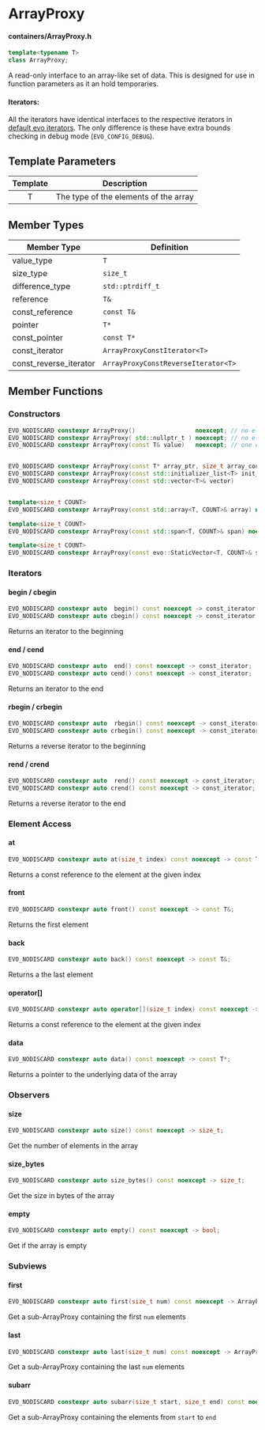# ArrayProxy
#### containers/ArrayProxy.h

```C++
template<typename T>
class ArrayProxy;
```

A read-only interface to an array-like set of data. This is designed for use in function parameters as it an hold temporaries.


#### Iterators:
All the iterators have identical interfaces to the respective iterators in [default evo iterators](iterators.md). The only difference is these have extra bounds checking in debug mode (`EVO_CONFIG_DEBUG`).



## Template Parameters

| Template | Description                           |
|:--------:|---------------------------------------|
|    T	   | The type of the elements of the array |


## Member Types

| Member Type              | Definition                          |
|--------------------------|-------------------------------------|
| value_type               | `T`                                 |
| size_type                | `size_t`                            |
| difference_type          | `std::ptrdiff_t`                    |
| reference                | `T&`                                |
| const_reference          | `const T&`                          |
| pointer                  | `T*`                                |
| const_pointer            | `const T*`                          |
| const_iterator           | `ArrayProxyConstIterator<T>`        |
| const_reverse_iterator   | `ArrayProxyConstReverseIterator<T>` |


## Member Functions

### Constructors
```C++
EVO_NODISCARD constexpr ArrayProxy()                 noexcept; // no elements
EVO_NODISCARD constexpr ArrayProxy( std::nullptr_t ) noexcept; // no elements
EVO_NODISCARD constexpr ArrayProxy(const T& value)   noexcept; // one elements


EVO_NODISCARD constexpr ArrayProxy(const T* array_ptr, size_t array_count)   noexcept;
EVO_NODISCARD constexpr ArrayProxy(const std::initializer_list<T> init_list) noexcept;
EVO_NODISCARD constexpr ArrayProxy(const std::vector<T>& vector)             noexcept;


template<size_t COUNT>
EVO_NODISCARD constexpr ArrayProxy(const std::array<T, COUNT>& array) noexcept;

template<size_t COUNT>
EVO_NODISCARD constexpr ArrayProxy(const std::span<T, COUNT>& span) noexcept;

template<size_t COUNT>
EVO_NODISCARD constexpr ArrayProxy(const evo::StaticVector<T, COUNT>& static_vector) noexcept;
```

### Iterators

#### begin / cbegin
```C++
EVO_NODISCARD constexpr auto  begin() const noexcept -> const_iterator;
EVO_NODISCARD constexpr auto cbegin() const noexcept -> const_iterator;
```
Returns an iterator to the beginning


#### end / cend
```C++
EVO_NODISCARD constexpr auto  end() const noexcept -> const_iterator;
EVO_NODISCARD constexpr auto cend() const noexcept -> const_iterator;
```
Returns an iterator to the end


#### rbegin / crbegin
```C++
EVO_NODISCARD constexpr auto  rbegin() const noexcept -> const_iterator;
EVO_NODISCARD constexpr auto crbegin() const noexcept -> const_iterator;
```
Returns a reverse iterator to the beginning


#### rend / crend
```C++
EVO_NODISCARD constexpr auto  rend() const noexcept -> const_iterator;
EVO_NODISCARD constexpr auto crend() const noexcept -> const_iterator;
```
Returns a reverse iterator to the end



### Element Access

#### at 
```C++
EVO_NODISCARD constexpr auto at(size_t index) const noexcept -> const T&;
```
Returns a const reference to the element at the given index


#### front
```C++
EVO_NODISCARD constexpr auto front() const noexcept -> const T&;
```
Returns the first element


#### back
```C++
EVO_NODISCARD constexpr auto back() const noexcept -> const T&;
```
Returns a the last element


#### operator[] 
```C++
EVO_NODISCARD constexpr auto operator[](size_t index) const noexcept -> const T&;
```
Returns a const reference to the element at the given index


#### data
```C++
EVO_NODISCARD constexpr auto data() const noexcept -> const T*;
```
Returns a pointer to the underlying data of the array




### Observers

#### size
```C++
EVO_NODISCARD constexpr auto size() const noexcept -> size_t;
```
Get the number of elements in the array


#### size_bytes
```C++
EVO_NODISCARD constexpr auto size_bytes() const noexcept -> size_t;
```
Get the size in bytes of the array


#### empty
```C++
EVO_NODISCARD constexpr auto empty() const noexcept -> bool;
```
Get if the array is empty


### Subviews

#### first
```C++
EVO_NODISCARD constexpr auto first(size_t num) const noexcept -> ArrayProxy<T>;
```
Get a sub-ArrayProxy containing the first `num` elements


#### last
```C++
EVO_NODISCARD constexpr auto last(size_t num) const noexcept -> ArrayProxy<T>;
```
Get a sub-ArrayProxy containing the last `num` elements


#### subarr
```C++
EVO_NODISCARD constexpr auto subarr(size_t start, size_t end) const noexcept -> ArrayProxy<T>;
```
Get a sub-ArrayProxy containing the elements from `start` to `end`


